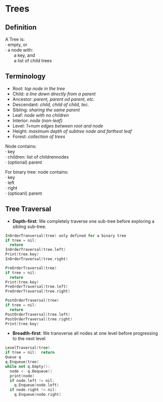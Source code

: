 # Trees

## Definition 
  A Tree is:  
  · empty, or   
  · a node with:  
    &emsp;&emsp;a key, and  
    &emsp;&emsp;a list of child trees

## Terminology  
* Root: _top node in the tree_
* Child: _a line down directly from a parent_
* Ancestor: _parent, parent od parent, etc._
* Descendant: _child, child of child, tec._
* Sibling: _sharing the same parent_
* Leaf: _node with no children_
* Interior: _node (non-leaf)_
* Level: _1+num edges between root and node_
* Height: _maximum depth of subtree node and farthest leaf_
* Forest: _collection of trees_

Node contains:  
· key   
· children: list of childrennodes   
· (optional) parent   

For binary tree: node contains:   
· key   
· left  
· right   
· (optioanl) parent   

## Tree Traversal

* **Depth-first**: We completely traverse one sub-tree before exploring a sibling sub-tree.
```C++
InOrderTranversal(tree) only defined for a binary tree
if tree = nil:
  return
InOrderTraversal(tree.left)
Print(tree.key)
InOrderTraversal(tree.right)
```
```C++
PreOrderTraversal(tree)
if tree = nil: 
  return
Print(tree.key)
PreOrderTraversal(tree.left)
PreOrderTraversal(tree.right)
```
```C++
PostOrderTraversal(tree)
if tree = nil: 
  return
PostOrderTraversal(tree.left)
PostOrderTraversal(tree.right)
Print(tree.key)
```

* **Breadth-first**: We transverse all nodes at one level before progressing to the next level
```C++
LevelTraversal(tree)
if tree = nil:  return 
Queue q
q.Enqueue(tree)
while not q.Empty():
  node <- q.Dequeue()
  print(node)
  if node.left != nil:
    q.Enqueue(node.left)
  if node.right != nil:
    q.Enqueue(node.right)
    
```














